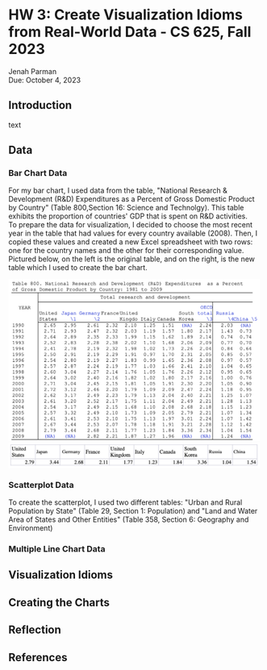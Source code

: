 # HW 3: Create Visualization Idioms from Real-World Data - CS 625, Fall 2023

Jenah Parman\
Due: October 4, 2023

## Introduction
text


## Data

### Bar Chart Data
For my bar chart, I used data from the table, "National Research & Development (R&D) Expenditures as a Percent of Gross Domestic Product by Country" (Table 800,Section 16: Science and Technolgy). This table exhibits the proportion of countries' GDP that is spent on R&D activities.\
To prepare the data for visualization, I decided to choose the most recent year in the table that had values for every country available (2008). Then, I copied these values and created a new Excel spreadsheet with two rows: one for the country names and the other for their corresponding value. Pictured below, on the left is the original table, and on the right, is the new table which I used to create the bar chart.

<p float="left">
<img src="/HW3/Resources/screenshot1.png" width="499" alt="cat pet typo">
<img align=top src="/HW3/Resources/screenshot2.png" width="499" alt="dog pet typo">
</p>

### Scatterplot Data
To create the scatterplot, I used two different tables: "Urban and Rural Population by State" (Table 29, Section 1: Population) and "Land and Water Area of States and Other Entities" (Table 358, Section 6: Geography and Environment)

### Multiple Line Chart Data

## Visualization Idioms




## Creating the Charts



## Reflection




## References
